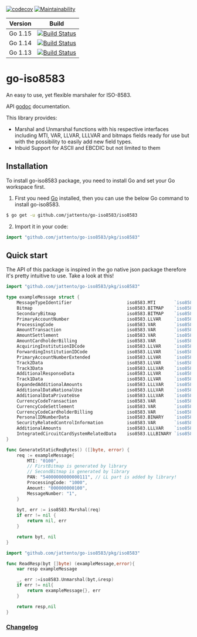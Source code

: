 [![codecov](https://codecov.io/gh/jattento/go-iso8583/branch/master/graph/badge.svg)](https://codecov.io/gh/jattento/go-iso8583)
[![Maintainability](https://api.codeclimate.com/v1/badges/94a2058a2b0823cf31be/maintainability)](https://codeclimate.com/github/jattento/go-iso8583/maintainability)

| Version   |      Build      |
|----------|:-------------:|
| Go 1.15 |[![Build Status](https://travis-ci.com/jattento/go-iso8583.svg?branch=master)](https://travis-ci.com/jattento/go-iso8583)|
| Go 1.14 |[![Build Status](https://travis-ci.com/jattento/go-iso8583.svg?branch=master)](https://travis-ci.com/jattento/go-iso8583)|
| Go 1.13 |[![Build Status](https://travis-ci.com/jattento/go-iso8583.svg?branch=master)](https://travis-ci.com/jattento/go-iso8583)|
# go-iso8583

An easy to use, yet flexible marshaler for ISO-8583.

API [godoc](https://godoc.org/github.com/jattento/go-iso8583/pkg/iso8583) documentation.

This library provides:
- Marshal and Unmarshal functions with his respective interfaces
including MTI, VAR, LLVAR, LLLVAR and bitmaps fields ready for use
but with the possibility to easily add new field types.
- Inbuid Support for ASCII and EBCDIC but not limited to them


## Installation

To install go-iso8583 package, you need to install Go and set your Go workspace first.

1. First you need [Go](https://golang.org/) installed, then you can use the below Go command to install go-iso8583.
```sh
$ go get -u github.com/jattento/go-iso8583/iso8583
```

2. Import it in your code:
```go
import "github.com/jattento/go-iso8583/pkg/iso8583"
```

## Quick start

The API of this package is inspired in the go native json package
therefore it's pretty intuitive to use. Take a look at this!

```go
import "github.com/jattento/go-iso8583/pkg/iso8583"

type exampleMessage struct {
	MessageTypeIdentifier                     iso8583.MTI       `iso8583:"mti,length:4,encoding:ebcdic"`
	Bitmap                                    iso8583.BITMAP    `iso8583:"bitmap,length:64"`
	SecondaryBitmap                           iso8583.BITMAP    `iso8583:"1,length:64,encoding:ebcdic,omitempty"`
	PrimaryAccountNumber                      iso8583.LLVAR     `iso8583:"2,length:64,encoding:ebcdic,omitempty"`
	ProcessingCode                            iso8583.VAR       `iso8583:"3,length:6,encoding:ebcdic,omitempty"` 
	AmountTransaction                         iso8583.VAR       `iso8583:"4,length:12,encoding:ebcdic,omitempty"`
	AmountSettlement                          iso8583.VAR       `iso8583:"5,length:12,encoding:ebcdic,omitempty"`
	AmountCardholderBilling                   iso8583.VAR       `iso8583:"6,length:12,encoding:ebcdic,omitempty"`
	AcquiringInstitutionIDCode                iso8583.LLVAR     `iso8583:"32,length:11,encoding:ebcdic,omitempty"`
	ForwardingInstitutionIDCode               iso8583.LLVAR     `iso8583:"33,length:11,encoding:ebcdic,omitempty"`
	PrimaryAccountNumberExtended              iso8583.LLVAR     `iso8583:"34,length:28,encoding:ebcdic,omitempty"`
	Track2Data                                iso8583.LLVAR     `iso8583:"35,length:37,encoding:ebcdic,omitempty"`
	Track3Data                                iso8583.LLLVAR    `iso8583:"36,length:104,encoding:ebcdic,omitempty"`
	AdditionalResponseData                    iso8583.LLVAR     `iso8583:"44,length:25,encoding:ebcdic,omitempty"`
	Track1Data                                iso8583.LLVAR     `iso8583:"45,length:76,encoding:ebcdic,omitempty"`
	ExpandedAdditionalAmounts                 iso8583.LLLVAR    `iso8583:"46,length:999,encoding:ebcdic,omitempty"`
	AdditionalDataNationalUse                 iso8583.LLLVAR    `iso8583:"47,length:999,encoding:ebcdic,omitempty"`
	AdditionalDataPrivateUse                  iso8583.LLLVAR    `iso8583:"48,length:999,encoding:ebcdic,omitempty"`
	CurrencyCodeTransaction                   iso8583.VAR       `iso8583:"49,length:3,encoding:ebcdic,omitempty"`
	CurrencyCodeSettlement                    iso8583.VAR       `iso8583:"50,length:3,encoding:ebcdic,omitempty"`
	CurrencyCodeCardholderBilling             iso8583.VAR       `iso8583:"51,length:3,encoding:ebcdic,omitempty"`
	PersonalIDNumberData                      iso8583.BINARY    `iso8583:"52,length:8,omitempty"`
	SecurityRelatedControlInformation         iso8583.VAR       `iso8583:"53,length:16,encoding:ebcdic,omitempty"`
	AdditionalAmounts                         iso8583.LLLVAR    `iso8583:"54,length:120,encoding:ebcdic,omitempty"`
	IntegratedCircuitCardSystemRelatedData    iso8583.LLLBINARY `iso8583:"55,length:999,encoding:ebcdic,omitempty"`
}
```

```go
func GenerateStaticReqBytes() ([]byte, error) {
	req := exampleMessage{
		MTI: "0100",
		// FirstBitmap is generated by library
		// SecondBitmap is generated by library
		PAN: "54000000000000111", // LL part is added by library!
		ProcessingCode: "1000",
		Amount: "000000000100",
		MessageNumber: "1",
	}
	
	byt, err := iso8583.Marshal(req)
	if err != nil {
		return nil, err
	}

	return byt, nil
}
```

```go
import "github.com/jattento/go-iso8583/pkg/iso8583"

func ReadResp(byt []byte) (exampleMessage,error){
	var resp exampleMessage

	_, err :=iso8583.Unmarshal(byt,&resp)
	if err != nil{
		return exampleMessage{}, err
	}

	return resp,nil
}
```

### [Changelog](changelog.md)